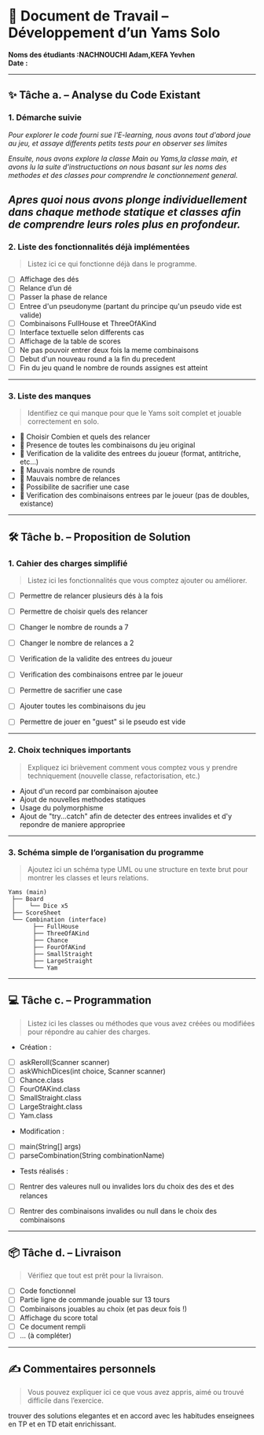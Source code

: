 # 🧩 Document de Travail – Développement d’un Yams Solo

**Noms des étudiants :NACHNOUCHI Adam,KEFA Yevhen**  
**Date :**

---

## ✨ Tâche a. – Analyse du Code Existant

### 1. Démarche suivie  

_Pour explorer le code fourni sue l'E-learning, nous avons tout d'abord joue au jeu, et assaye differents petits tests pour en observer ses limites_

_Ensuite, nous avons explore la classe Main ou Yams,la classe main, et avons lu la suite d'instructuctions on nous basant sur les noms des methodes et des classes pour comprendre le conctionnement general._

_Apres quoi nous avons plonge individuellement dans chaque methode statique et classes afin de comprendre leurs roles plus en profondeur._
---

### 2. Liste des fonctionnalités déjà implémentées

> Listez ici ce qui fonctionne déjà dans le programme.

- [ ] Affichage des dés  
- [ ] Relance d’un dé  
- [ ] Passer la phase de relance 
- [ ] Entree d'un pseudonyme (partant du principe qu'un pseudo vide est valide)
- [ ] Combinaisons FullHouse et ThreeOfAKind
- [ ] Interface textuelle selon differents cas
- [ ] Affichage de la table de scores
- [ ] Ne pas pouvoir entrer deux fois la meme combinaisons
- [ ] Debut d'un nouveau round a la fin du precedent
- [ ] Fin du jeu quand le nombre de rounds assignes est atteint

---

### 3. Liste des manques

> Identifiez ce qui manque pour que le Yams soit complet et jouable correctement en solo.

- 🔲 Choisir Combien et quels des relancer
- 🔲 Presence de toutes les combinaisons du jeu original
- 🔲 Verification de la validite des entrees du joueur (format, antitriche, etc...)
- 🔲 Mauvais nombre de rounds
- 🔲 Mauvais nombre de relances
- 🔲 Possibilite de sacrifier une case
- 🔲 Verification des combinaisons entrees par le joueur (pas de doubles, existance)



---

## 🛠️ Tâche b. – Proposition de Solution

### 1. Cahier des charges simplifié

> Listez ici les fonctionnalités que vous comptez ajouter ou améliorer.
 
- [ ] Permettre de relancer plusieurs dés à la fois  
- [ ] Permettre de choisir quels des relancer
- [ ] Changer le nombre de rounds a 7
- [ ] Changer le nombre de relances a 2
- [ ] Verification de la validite des entrees du joueur
- [ ] Verification des combinaisons entree par le joueur
- [ ] Permettre de sacrifier une case
- [ ] Ajouter toutes les combinaisons du jeu
- [ ] Permettre de jouer en "guest" si le pseudo est vide


---

### 2. Choix techniques importants

> Expliquez ici brièvement comment vous comptez vous y prendre techniquement (nouvelle classe, refactorisation, etc.)

- Ajout d'un record par combinaison ajoutee
- Ajout de nouvelles methodes statiques
- Usage du polymorphisme
- Ajout de "try...catch" afin de detecter des entrees invalides et d'y repondre de maniere appropriee

---

### 3. Schéma simple de l’organisation du programme

> Ajoutez ici un schéma type UML ou une structure en texte brut pour montrer les classes et leurs relations.

```
Yams (main)
 ├── Board
 │    └── Dice x5
 ├── ScoreSheet
 └── Combination (interface)
       ├── FullHouse
       ├── ThreeOfAKind
       ├── Chance
       ├── FourOfAKind
       ├── SmallStraight
       ├── LargeStraight
       └── Yam
```

---

## 💻 Tâche c. – Programmation

> Listez ici les classes ou méthodes que vous avez créées ou modifiées pour répondre au cahier des charges.

- Création : 
- [ ] askReroll(Scanner scanner)
- [ ] askWhichDices(int choice, Scanner scanner)
- [ ] Chance.class
- [ ] FourOfAKind.class
- [ ] SmallStraight.class
- [ ] LargeStraight.class
- [ ] Yam.class
- Modification :
- [ ] main(String[] args) 
- [ ] parseCombination(String combinationName)
- Tests réalisés :
- [ ] Rentrer des valeures null ou invalides lors du choix des des et des relances
- [ ] Rentrer des combinaisons invalides ou null dans le choix des combinaisons


---

## 📦 Tâche d. – Livraison

> Vérifiez que tout est prêt pour la livraison.

- [ ] Code fonctionnel  
- [ ] Partie ligne de commande jouable sur 13 tours  
- [ ] Combinaisons jouables au choix (et pas deux fois !)  
- [ ] Affichage du score total  
- [ ] Ce document rempli  
- [ ] … (à compléter)
---

## ✍️ Commentaires personnels 

> Vous pouvez expliquer ici ce que vous avez appris, aimé ou trouvé difficile dans l’exercice.

trouver des solutions elegantes et en accord avec les habitudes enseignees en TP et en TD etait enrichissant.